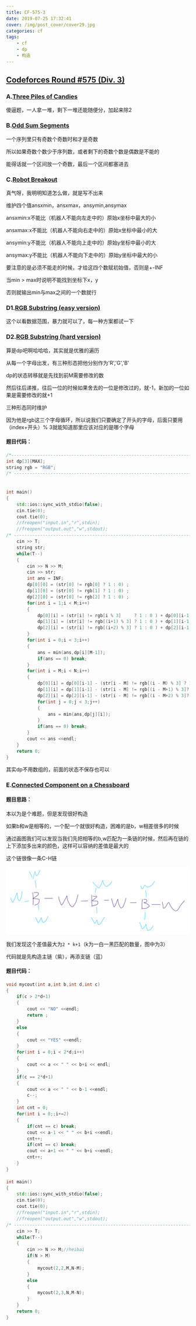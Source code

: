 ```yaml
---
title: CF-575-3
date: 2019-07-25 17:32:41
cover: /img/post_cover/cover29.jpg
categories: cf
tags: 
    - cf
    - dp
    - 构造
---
```


## [Codeforces Round #575 (Div. 3)](https://codeforces.com/contest/1196)

### A.[Three Piles of Candies](https://codeforces.com/contest/1196/problem/A)

傻逼题，一人拿一堆，剩下一堆还能随便分，加起来除2

### B.[Odd Sum Segments](https://codeforces.com/contest/1196/problem/B)

一个序列里只有奇数个奇数时和才是奇数

所以如果奇数个数少于序列数，或者剩下的奇数个数是偶数是不能的

能得话就一个区间放一个奇数，最后一个区间都塞进去

### C.[Robot Breakout](https://codeforces.com/contest/1196/problem/C)

真气呀，我明明知道怎么做，就是写不出来

维护四个值ansxmin，ansxmax，ansymin,ansymax

ansxmin:x不能比（机器人不能向左走中的）原始x坐标中最大的小

ansxmax:x不能比（机器人不能向右走中的）原始x坐标中最小的大

ansymin:y不能比（机器人不能向上走中的）原始y坐标中最小的大

ansymax:y不能比（机器人不能向下走中的）原始y坐标中最大的小

要注意的是必须不能走的时候，才给这四个数赋初始值，否则是+-INF

当min > max时说明不能找到坐标下x，y

否则就输出min与max之间的一个数就行

### D1.[RGB Substring (easy version)](https://codeforces.com/contest/1196/problem/D1)

这个以看数据范围，暴力就可以了，每一种方案都试一下

### D2.[RGB Substring (hard version)](https://codeforces.com/contest/1196/problem/D2)

算是dp吧啊哈哈哈，其实就是优雅的遍历

从每一个字母出发，有三种形态把他分别作为'R','G','B'

dp的状态转移就是先找到前M需要修改的数

然后往后递推，往后一位的时候如果舍去的一位是修改过的，就-1，新加的一位如果是需要修改的就+1

三种形态同时维护

因为他是rgb这三个字母循环，所以说我们只要确定了开头的字母，后面只要用（index+开头）% 3就能知道那里应该对应的是哪个字母

#### 题目代码：

```cpp
/*-------------------------------------------------------------------------------------------*/
int dp[3][MAX];
string rgb = "RGB";
/* ------------------------------------------------------------------------------------------*/
 
 
int main()
{
    std::ios::sync_with_stdio(false);
    cin.tie(0);
    cout.tie(0);
    //freopen("input.in","r",stdin);
    //freopen("output.out","w",stdout);
/* --------------------------------------------------------------------------------------*/
    cin >> T;
    string str;
    while(T--)
    {
        cin >> N >> M;
        cin >> str;
        int ans = INF;
        dp[0][0] = (str[0] != rgb[0] ? 1 : 0) ;
        dp[1][0] = (str[0] != rgb[1] ? 1 : 0) ;
        dp[2][0] = (str[0] != rgb[2] ? 1 : 0) ;
        for(int i = 1;i < M;i++)
        {
            dp[0][i] = (str[i] != rgb[i % 3]     ? 1 : 0 ) + dp[0][i-1];
            dp[1][i] = (str[i] != rgb[(i+1) % 3] ? 1 : 0 ) + dp[1][i-1];
            dp[2][i] = (str[i] != rgb[(i+2) % 3] ? 1 : 0 ) + dp[2][i-1];
        }
        for(int i = 0;i < 3;i++)
        {
            ans = min(ans,dp[i][M-1]);
            if(ans == 0) break;
        }
        for(int i = M;i < N;i++)
        {
            dp[0][i] = dp[0][i-1] - (str[i - M] != rgb[(i - M) % 3] ? 1 : 0)  + (str[i] != rgb[i % 3]? 1 : 0);
            dp[1][i] = dp[1][i-1] - (str[i - M] != rgb[(i - M+1) % 3]? 1 : 0) + (str[i] != rgb[(i+1) % 3]? 1 : 0);
            dp[2][i] = dp[2][i-1] - (str[i - M] != rgb[(i - M+2) % 3]? 1 : 0) + (str[i] != rgb[(i+2) % 3]? 1 : 0);
            for(int j = 0;j < 3;j++)
            {
                ans = min(ans,dp[j][i]);
            }
            if(ans == 0) break;
        }
        cout << ans <<endl;
    }
    return 0;
}
```

其实dp不用数组的，前面的状态不保存也可以

### E.[Connected Component on a Chessboard](https://codeforces.com/contest/1196/problem/E)

#### 题目思路：

本以为是个难题，但是发现很好构造

如果b和w是相等的，一个配一个就很好构造，困难的是b，w相差很多的时候

通过画图我们可以发现当我们先把相等的b,w匹配为一条链的时候，然后再在链的上下添加多出来的颜色，这样可以容纳的差值是最大的

这个链很像一条C-H链

![](/img/post_blog/CF-575-3-1.png)

我们发现这个差值最大为`2 * k+1`（k为一白一黑匹配的数量，图中为3）

代码就是先构造主链（紫），再添支链（蓝）

#### 题目代码：

```cpp
void mycout(int a,int b,int d,int c)
{
    if(c > 2*d+1)
    {
        cout << "NO" <<endl;
        return ;
    }
    else
    {
        cout << "YES" <<endl;
    }
    for(int i = 0;i < 2*d;i++)
    {
        cout << a << " " << b+i << endl;
    }
    if(c == 2*d+1)
    {
        cout << a << " " << b-1 <<endl;
        c--;
    }
    int cnt = 0;
    for(int i = 0;;i+=2)
    {
        if(cnt == c) break;
        cout << a-1 << " " << b+i <<endl;
        cnt++;
        if(cnt == c) break;
        cout << a+1 << " " << b+i <<endl;
        cnt++;
    }
}

int main()
{
    std::ios::sync_with_stdio(false);
    cin.tie(0);
    cout.tie(0);
    //freopen("input.in","r",stdin);
    //freopen("output.out","w",stdout);
/* --------------------------------------------------------------------------------------*/
    cin >> T;
    while(T--)
    {
        cin >> N >> M;//heibai
        if(N > M)
        {
            mycout(2,2,M,N-M);
        }
        else
        {
            mycout(2,3,N,M-N);
        }
    }
    return 0;
}
```

